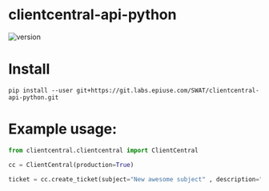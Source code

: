 # clientcentral-api-python
![version](https://img.shields.io/badge/version-0.1.13-green.svg?style=for-the-badge)

# Install
```
pip install --user git+https://git.labs.epiuse.com/SWAT/clientcentral-api-python.git
```

# Example usage:
```python
from clientcentral.clientcentral import ClientCentral

cc = ClientCentral(production=True)

ticket = cc.create_ticket(subject="New awesome subject" , description="this is an awesome ticket")

```
